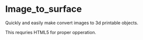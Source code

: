 Image_to_surface
================

Quickly and easily make convert images to 3d printable objects. 

This requries HTML5 for proper opperation. 
